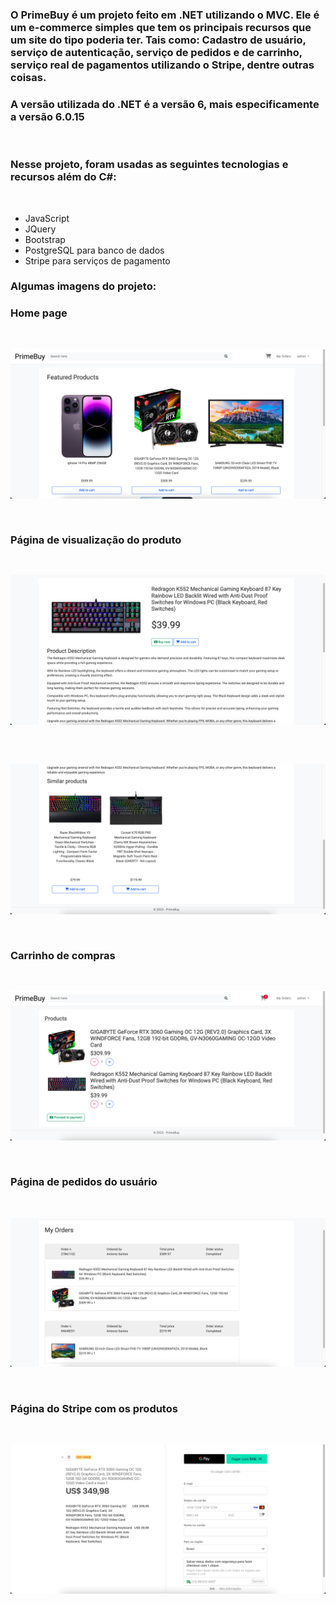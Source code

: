 ### O PrimeBuy é um projeto feito em .NET utilizando o MVC. Ele é um e-commerce simples que tem os principais recursos que um site do tipo poderia ter. Tais como: Cadastro de usuário, serviço de autenticação, serviço de pedidos e de carrinho, serviço real de pagamentos utilizando o Stripe, dentre outras coisas.
### A versão utilizada do .NET é a versão 6, mais especificamente a versão 6.0.15

<br/>

### Nesse projeto, foram usadas as seguintes tecnologias e recursos além do C#:

<br>

<ul>
<li>JavaScript</li>
<li>JQuery</li>
<li>Bootstrap</li>
<li>PostgreSQL para banco de dados</li>
<li>Stripe para serviços de pagamento</li>
</ul>

<div>

### Algumas imagens do projeto:
<h3>Home page</h3>
<img width="600px" height="300px" style="object-fit:contain;" src="images/homepage.png">
<h3>Página de visualização do produto</h3>
<img width="600px" height="300px" style="object-fit:contain;"  src="images/paginaproduto.png">
<img width="600px" height="300px" style="object-fit:contain;" src="images/produtossimilares.png">
<h3>Carrinho de compras</h3>
<img width="600px" height="300px" style="object-fit:contain;" src="images/carrinho.png">
<h3>Página de pedidos do usuário</h3>
<img width="600px" height="300px" style="object-fit:contain;" src="images/pedidos.png">
<h3>Página do Stripe com os produtos</h3>
<img width="600px" height="300px" style="object-fit:contain;" src="images/stripe.png">
</div>